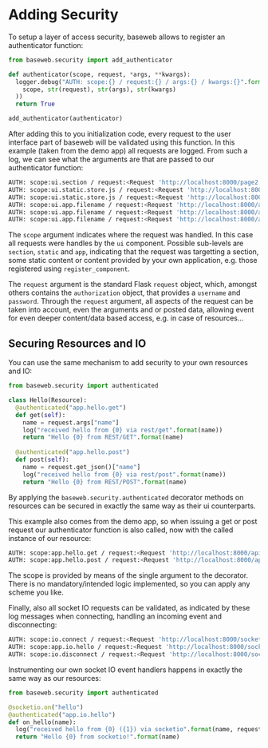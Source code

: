 # Adding Security

To setup a layer of access security, baseweb allows to register an authenticator function:

```python
from baseweb.security import add_authenticator

def authenticator(scope, request, *args, **kwargs):
  logger.debug("AUTH: scope:{} / request:{} / args:{} / kwargs:{}".format(
    scope, str(request), str(args), str(kwargs)
  ))
  return True

add_authenticator(authenticator)
```

After adding this to you initialization code, every request to the user interface part of baseweb will be validated using this function. In this example (taken from the demo app) all requests are logged. From such a log, we can see what the arguments are that are passed to our authenticator function:

```bash
AUTH: scope:ui.section / request:<Request 'http://localhost:8000/page2' [GET]> / args:() / kwargs:{'section': 'page2'}
AUTH: scope:ui.static.store.js / request:<Request 'http://localhost:8000/static/js/store.js' [GET]> / args:() / kwargs:{}
AUTH: scope:ui.static.store.js / request:<Request 'http://localhost:8000/static/js/store.js' [GET]> / args:() / kwargs:{}
AUTH: scope:ui.app.filename / request:<Request 'http://localhost:8000/app/page2.js' [GET]> / args:() / kwargs:{'filename': 'page2.js'}
AUTH: scope:ui.app.filename / request:<Request 'http://localhost:8000/app/page1.js' [GET]> / args:() / kwargs:{'filename': 'page1.js'}
AUTH: scope:ui.app.filename / request:<Request 'http://localhost:8000/app/index.js' [GET]> / args:() / kwargs:{'filename': 'index.js'}
```

The `scope` argument indicates where the request was handled. In this case all requests were handles by the `ui` component. Possible sub-levels are `section`, `static` and `app`, indicating that the request was targetting a section, some static content or content provided by your own application, e.g. those registered using `register_component`.

The `request` argument is the standard Flask `request` object, which, amongst others contains the `authorization` object, that provides a `username` and `password`. Through the `request` argument, all aspects of the request can be taken into account, even the arguments and or posted data, allowing event for even deeper content/data based access, e.g. in case of resources...

## Securing Resources and IO

You can use the same mechanism to add security to your own resources and IO:

```python
from baseweb.security import authenticated

class Hello(Resource):
  @authenticated("app.hello.get")
  def get(self):
    name = request.args["name"]
    log("received hello from {0} via rest/get".format(name))
    return "Hello {0} from REST/GET".format(name)
    
  @authenticated("app.hello.post")
  def post(self):
    name = request.get_json()["name"]
    log("received hello from {0} via rest/post".format(name))
    return "Hello {0} from REST/POST".format(name)
```

By applying the `baseweb.security.authenticated` decorator methods on resources can be secured in exactly the same way as their ui counterparts.

This example also comes from the demo app, so when issuing a get or post request our authenticator function is also called, now with the called instance of our resource:

```bash
AUTH: scope:app.hello.get / request:<Request 'http://localhost:8000/api/hello?name=Christophe' [GET]> / args:(<demo.pages.index.Hello object at 0x10cb10ef0>,) / kwargs:{}
AUTH: scope:app.hello.post / request:<Request 'http://localhost:8000/api/hello' [POST]> / args:(<demo.pages.index.Hello object at 0x10cb10e48>,) / kwargs:{}
```

The scope is provided by means of the single argument to the decorator. There is no mandatory/intended logic implemented, so you can apply any scheme you like.

Finally, also all socket IO requests can be validated, as indicated by these log messages when connecting, handling an incoming event and disconnecting:

```bash
AUTH: scope:io.connect / request:<Request 'http://localhost:8000/socket.io/?EIO=3&transport=polling&t=NC4bkaz' [GET]> / args:() / kwargs:{}
AUTH: scope:app.io.hello / request:<Request 'http://localhost:8000/socket.io/?EIO=3&transport=polling&t=NC4byT2' [GET]> / args:('Christophe',) / kwargs:{}
AUTH: scope:io.disconnect / request:<Request 'http://localhost:8000/socket.io/?EIO=3&transport=polling&t=NC4bkaz' [GET]> / args:() / kwargs:{}
```

Instrumenting our own socket IO event handlers happens in exactly the same way as our resources:

```python
from baseweb.security import authenticated

@socketio.on("hello")
@authenticated("app.io.hello")
def on_hello(name):
  log("received hello from {0} ({1}) via socketio".format(name, request.sid))
  return "Hello {0} from socketio!".format(name)
```

